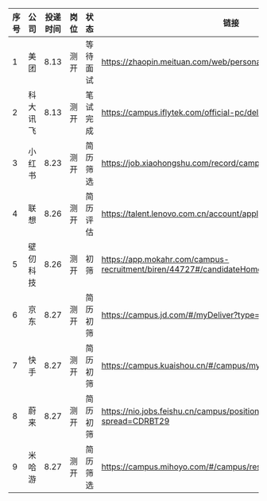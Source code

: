 |序号|公司|投递时间|岗位|状态|链接|
|--|--|--|--|--|--|
|1|美团|8.13|测开|等待面试|https://zhaopin.meituan.com/web/personalCenter/deliveryRecord|
|2|科大讯飞|8.13|测开|笔试完成|https://campus.iflytek.com/official-pc/delivery|
|3|小红书|8.23|测开|简历筛选|https://job.xiaohongshu.com/record/campus|
|4|联想|8.26|测开|简历评估|https://talent.lenovo.com.cn/account/apply|
|5|壁仞科技|8.26|测开|初筛|https://app.mokahr.com/campus-recruitment/biren/44727#/candidateHome/applications|
|6|京东|8.27|测开|简历初筛|https://campus.jd.com/#/myDeliver?type=present|
|7|快手|8.27|测开|简历初筛|https://campus.kuaishou.cn/#/campus/my-apply|
|8|蔚来|8.27|测开|简历初筛|https://nio.jobs.feishu.cn/campus/position/application?spread=CDRBT29|
|9|米哈游|8.27|测开|简历筛选|https://campus.mihoyo.com/#/campus/resume/position/preview/498|
